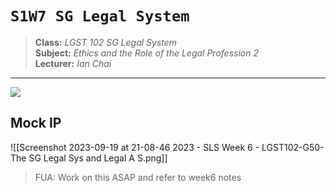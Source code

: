 # `S1W7 SG Legal System`

> **Class:** *LGST 102 SG Legal System*  
> **Subject:** *Ethics and the Role of the Legal Profession 2*  
> **Lecturer:** *Ian Chai*

---
![](https://dentons.rodyk.com/-/media/images/website/person-images/c/ce-ch/chai_ian-ernst.ashx)
## Mock IP
![[Screenshot 2023-09-19 at 21-08-46 2023 - SLS Week 6 - LGST102-G50-The SG Legal Sys and Legal A S.png]]
> FUA: Work on this ASAP and refer to week6 notes